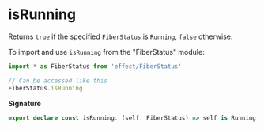 # isRunning

Returns `true` if the specified `FiberStatus` is `Running`, `false`
otherwise.

To import and use `isRunning` from the "FiberStatus" module:

```ts
import * as FiberStatus from 'effect/FiberStatus'

// Can be accessed like this
FiberStatus.isRunning
```

**Signature**

```ts
export declare const isRunning: (self: FiberStatus) => self is Running
```
